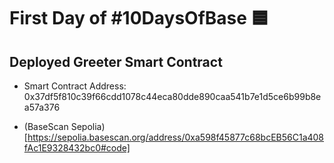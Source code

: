 # First Day of #10DaysOfBase 🟦
## Deployed Greeter Smart Contract
* Smart Contract Address: 0x37df5f810c39f66cdd1078c44eca80dde890caa541b7e1d5ce6b99b8ea57a376

* (BaseScan Sepolia)[https://sepolia.basescan.org/address/0xa598f45877c68bcEB56C1a408fAc1E9328432bc0#code]
